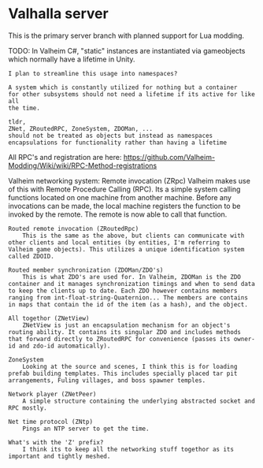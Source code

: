 # Valhalla server

This is the primary server branch with planned support for Lua modding.

TODO:
	In Valheim C#, "static" instances are instantiated via gameobjects
	which normally have a lifetime in Unity.

	I plan to streamline this usage into namespaces?

	A system which is constantly utilized for nothing but a container
	for other subsystems should not need a lifetime if its active for like all
	the time.

	tldr,
	ZNet, ZRoutedRPC, ZoneSystem, ZDOMan, ...
	should not be treated as objects but instead as namespaces
	encapsulations for functionality rather than having a lifetime

All RPC's and registration are here: https://github.com/Valheim-Modding/Wiki/wiki/RPC-Method-registrations

Valheim networking system:
	Remote invocation (ZRpc)
		Valheim makes use of this with Remote Procedure Calling (RPC). Its a simple system calling functions located on one machine from another machine. Before any invocations can be made, the local machine registers the function to be invoked by the remote. The remote is now able to call that function. 

	Routed remote invocation (ZRoutedRpc)
		This is the same as the above, but clients can communicate with other clients and local entities (by entities, I'm referring to Valheim game objects). This utilizes a unique identification system called ZDOID.
		
	Routed member synchronization (ZDOMan/ZDO's)
		This is what ZDO's are used for. In Valheim, ZDOMan is the ZDO container and it manages synchronization timings and when to send data to keep the clients up to date. Each ZDO however contains members ranging from int-float-string-Quaternion... The members are contains in maps that contain the id of the item (as a hash), and the object.

	All togethor (ZNetView)
		ZNetView is just an encapsulation mechanism for an object's routing ability. It contains its singular ZDO and includes methods that forward directly to ZRoutedRPC for convenience (passes its owner-id and zdo-id automatically).

	ZoneSystem
		Looking at the source and scenes, I think this is for loading prefab building templates. This includes specially placed tar pit arrangements, Fuling villages, and boss spawner temples.

	Network player (ZNetPeer)
		A simple structure containing the underlying abstracted socket and RPC mostly.

	Net time protocol (ZNtp)
		Pings an NTP server to get the time.

	What's with the 'Z' prefix?
		I think its to keep all the networking stuff togethor as its important and tightly meshed.